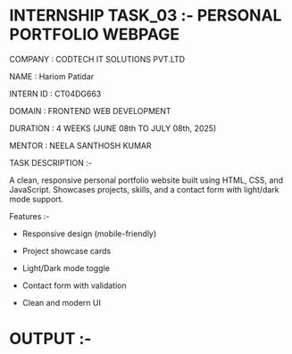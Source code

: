 # INTERNSHIP TASK_03 :- PERSONAL PORTFOLIO WEBPAGE

COMPANY : CODTECH IT SOLUTIONS PVT.LTD

NAME : Hariom Patidar

INTERN ID : CT04DG663

DOMAIN : FRONTEND WEB DEVELOPMENT

DURATION : 4 WEEKS (JUNE 08th TO JULY 08th, 2025)

MENTOR : NEELA SANTHOSH KUMAR

TASK DESCRIPTION :-

A clean, responsive personal portfolio website built using HTML, CSS, and JavaScript. Showcases projects, skills, and a contact form with light/dark mode support.

Features :-

- Responsive design (mobile-friendly)
  
- Project showcase cards
  
- Light/Dark mode toggle
  
- Contact form with validation
  
- Clean and modern UI

# OUTPUT :-


